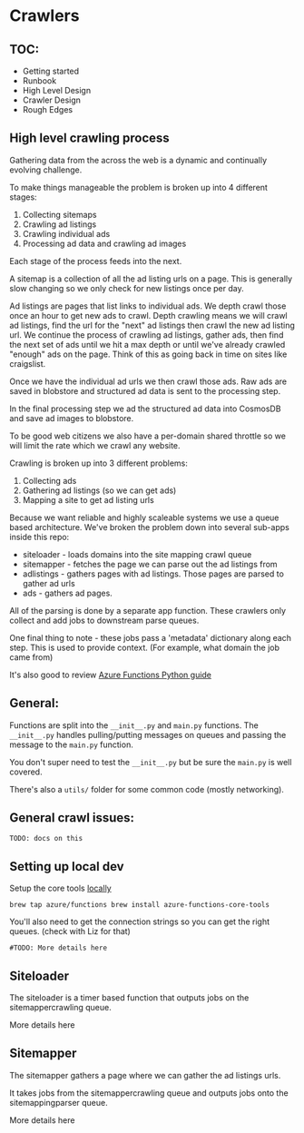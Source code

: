 # Crawlers


## TOC:

* Getting started
* Runbook 
* High Level Design
* Crawler Design
* Rough Edges

## High level crawling process

Gathering data from the across the web is a dynamic and continually evolving challenge. 

To make things manageable the problem is broken up into 4 different stages:
1. Collecting sitemaps
2. Crawling ad listings
3. Crawling individual ads
4. Processing ad data and crawling ad images

Each stage of the process feeds into the next. 

A sitemap is a collection of all the ad listing urls on a page. This is generally slow changing so we only check for new listings once per day.

Ad listings are pages that list links to individual ads. We depth crawl those once an hour to get new ads to crawl. Depth crawling means we will crawl ad listings, find the url for the "next" ad listings then crawl the new ad listing url. We continue the process of crawling ad listings, gather ads, then find the next set of ads until we hit a max depth or until we've already crawled "enough" ads on the page. Think of this as going back in time on sites like craigslist.

Once we have the individual ad urls we then crawl those ads. Raw ads are saved in blobstore and structured ad data is sent to the processing step. 

In the final processing step we ad the structured ad data into CosmosDB and save ad images to blobstore. 

To be good web citizens we also have a per-domain shared throttle so we will limit the rate which we crawl any website. 









Crawling is broken up into 3 different problems:
1. Collecting ads
2. Gathering ad listings (so we can get ads)
3. Mapping a site to get ad listing urls

Because we want reliable and highly scaleable systems we use a queue based architecture. We've broken the problem down into several sub-apps inside this repo:
* siteloader - loads domains into the site mapping crawl queue 
* sitemapper - fetches the page we can parse out the ad listings from
* adlistings - gathers pages with ad listings. Those pages are parsed to gather ad urls
* ads - gathers ad pages. 

All of the parsing is done by a separate app function. These crawlers only collect and add jobs to downstream parse queues. 

One final thing to note - these jobs pass a 'metadata' dictionary along each step. This is used to provide context. (For example, what domain the job came from)

It's also good to review [Azure Functions Python guide](https://docs.microsoft.com/en-us/azure/azure-functions/functions-reference-python)

## General:

Functions are split into the `__init__.py` and `main.py` functions. The `__init__.py` handles pulling/putting messages on queues and passing the message to the `main.py` function. 

You don't super need to test the `__init__.py` but be sure the `main.py` is well covered. 

There's also a `utils/` folder for some common code (mostly networking). 

## General crawl issues:
`TODO: docs on this`

## Setting up local dev

Setup the core tools [locally](https://docs.microsoft.com/en-us/azure/azure-functions/functions-run-local#brew)

`
brew tap azure/functions
brew install azure-functions-core-tools
`

You'll also need to get the connection strings so you can get the right queues. (check with Liz for that)

`#TODO: More details here`

## Siteloader

The siteloader is a timer based function that outputs jobs on the sitemappercrawling queue. 

More details here

## Sitemapper

The sitemapper gathers a page where we can gather the ad listings urls. 

It takes jobs from the sitemappercrawling queue and outputs jobs onto the sitemappingparser queue.

More details here

